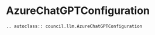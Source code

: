 # AzureChatGPTConfiguration

```{eval-rst}
.. autoclass:: council.llm.AzureChatGPTConfiguration
```
